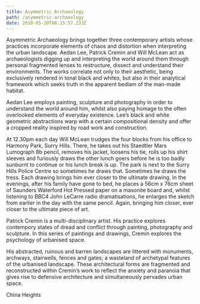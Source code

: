 ```yaml
---
title: Asymmetric Archaeology
path: /asymmetric-archaeology
date: 2018-05-20T06:15:57.233Z
---
```

Asymmetric Archaeology brings together three contemporary artists whose practices incorporate elements of chaos and distortion when interpreting the urban landscape. Aedan Lee, Patrick Cremin and Will McLean act as archaeologists digging up and interpreting the world around them through personal fragmented lenses to restructure, dissect and understand their environments. The works correlate not only to their aesthetic, being exclusively rendered in tonal black and whites, but also in their analytical framework which seeks truth in the apparent bedlam of the man-made habitat.

Aedan Lee employs painting, sculpture and photography in order to understand the world around him, whilst also paying homage to the often overlooked elements of everyday existence. Lee’s black and white geometric abstractions warp with a certain compositional density and offer a cropped reality inspired by road work and construction.

At 12.30pm each day Will McLean trudges the four blocks from his office to Harmony Park, Surry Hills. There, he takes out his Staedtler Mars Lumograph 8b pencil, removes his jacket, loosens his tie, rolls up his shirt sleeves and furiously draws the other lunch goers before he is too badly sunburnt to continue or his lunch break is up. The park is next to the Surry Hills Police Centre so sometimes he draws that. Sometimes he draws the tress. Each drawing brings him ever closer to the ultimate drawing. In the evenings, after his family have gone to bed, he places a 56cm x 76cm sheet of Saunders Waterford Hot Pressed paper on a masonite board and, whilst listening to BBC4 John LeCarre radio dramatisations, he enlarges the sketch from earlier in the day with the same pencil. Again, bringing him closer, ever closer to the ultimate piece of art.

Patrick Cremin is a multi-disciplinary artist. His practice explores contempory states of dread and conflict through painting, photography and sculpture. In this series of paintings and drawings, Cremin explores the psychology of urbanised space.

His abstracted, ruinous and barren landscapes are littered with monuments, archways, stairwells, fences and gates; a wasteland of archetypal features of the urbanised landscape. These architectural forms are fragmented and reconstructed within Cremin’s work to reflect the anxiety and paranoia that gives rise to defensive architecture and simultaneously pervades urban space.

China Heights